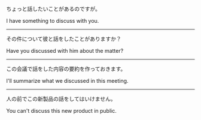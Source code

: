 ちょっと話したいことがあるのですが。

I have something to discuss with you.

---

その件について彼と話をしたことがありますか？

Have you discussed with him about the matter?

---

この会議で話をした内容の要約を作っておきます。

I'll summarize what we discussed in this meeting.

---

人の前でこの新製品の話をしてはいけません。

You can't discuss this new product in public.
